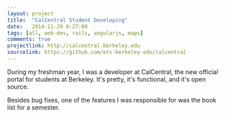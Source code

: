```yaml
---
layout: project
title:  "CalCentral Student Developing"
date:   2014-11-29 0:27:00
tags: [all, web-dev, rails, angularjs, maps]
comments: true
projectlink: http://calcentral.berkeley.edu
sourcelink: https://github.com/ets-berkeley-edu/calcentral
---
```


During my freshman year, I was a developer at CalCentral, the new official portal for students at Berkeley. It's pretty, it's functional, and it's open source.

Besides bug fixes, one of the features I was responsible for was the book list for a semester.
